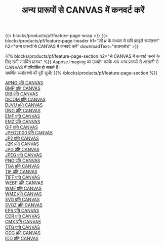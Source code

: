 ﻿---
title: अन्य प्रारूपों से CANVAS में कनवर्ट करें 
weight: 3920
url: /hi/java/conversion/to/canvas 
lang: hi
langdirlevel: 2
locales: zh-hans,ja,it,ru,de,es,fr,nl,id,lt,pl,pt,vi,tr,ko,zh-hant,ar,hi,th,sv,cs,uk,he
description: Aspose.Imaging का उपयोग करके आप अन्य प्रारूपों से CANVAS में आसानी से रूपांतरित कर सकते हैं
---

{{< blocks/products/pf/feature-page-wrap >}}
{{< blocks/products/pf/feature-page-header h1="सी # के माध्यम से छवि फ़ाइलें रूपांतरण" h2="अन्य प्रारूपों से CANVAS में कनवर्ट करें" downloadText="डाउनलोड" >}}


{{% blocks/products/pf/feature-page-section  h2="से CANVAS में कनवर्ट करने के लिए सभी समर्थित प्रारूप" %}}
Aspose.Imaging का उपयोग करके आप अन्य प्रारूपों से आसानी से CANVAS में परिवर्तित हो सकते हैं।
<br/>
समर्थित रूपांतरणों की पूरी सूची:
{{% /blocks/products/pf/feature-page-section %}}
<div class="container-fluid productfamilypage bg-gray">
    <div class="convertypes bg-gray agp-content section">
        <div class="container">
		<div class="row other-converters">
		    <div class='col-md-2 other-converter remove-lp remove-rp'><a href="/imaging/hi/java/conversion/apng-to-canvas" >APNG प्रति CANVAS</a></div>
<div class='col-md-2 other-converter remove-lp remove-rp'><a href="/imaging/hi/java/conversion/bmp-to-canvas" >BMP प्रति CANVAS</a></div>
<div class='col-md-2 other-converter remove-lp remove-rp'><a href="/imaging/hi/java/conversion/dib-to-canvas" >DIB प्रति CANVAS</a></div>
<div class='col-md-2 other-converter remove-lp remove-rp'><a href="/imaging/hi/java/conversion/dicom-to-canvas" >DICOM प्रति CANVAS</a></div>
<div class='col-md-2 other-converter remove-lp remove-rp'><a href="/imaging/hi/java/conversion/djvu-to-canvas" >DJVU प्रति CANVAS</a></div>
<div class='col-md-2 other-converter remove-lp remove-rp'><a href="/imaging/hi/java/conversion/dng-to-canvas" >DNG प्रति CANVAS</a></div>
<div class='col-md-2 other-converter remove-lp remove-rp'><a href="/imaging/hi/java/conversion/emf-to-canvas" >EMF प्रति CANVAS</a></div>
<div class='col-md-2 other-converter remove-lp remove-rp'><a href="/imaging/hi/java/conversion/emz-to-canvas" >EMZ प्रति CANVAS</a></div>
<div class='col-md-2 other-converter remove-lp remove-rp'><a href="/imaging/hi/java/conversion/gif-to-canvas" >GIF प्रति CANVAS</a></div>
<div class='col-md-2 other-converter remove-lp remove-rp'><a href="/imaging/hi/java/conversion/jpeg2000-to-canvas" >JPEG2000 प्रति CANVAS</a></div>
<div class='col-md-2 other-converter remove-lp remove-rp'><a href="/imaging/hi/java/conversion/jp2-to-canvas" >JP2 प्रति CANVAS</a></div>
<div class='col-md-2 other-converter remove-lp remove-rp'><a href="/imaging/hi/java/conversion/j2k-to-canvas" >J2K प्रति CANVAS</a></div>
<div class='col-md-2 other-converter remove-lp remove-rp'><a href="/imaging/hi/java/conversion/jpg-to-canvas" >JPG प्रति CANVAS</a></div>
<div class='col-md-2 other-converter remove-lp remove-rp'><a href="/imaging/hi/java/conversion/jpeg-to-canvas" >JPEG प्रति CANVAS</a></div>
<div class='col-md-2 other-converter remove-lp remove-rp'><a href="/imaging/hi/java/conversion/png-to-canvas" >PNG प्रति CANVAS</a></div>
<div class='col-md-2 other-converter remove-lp remove-rp'><a href="/imaging/hi/java/conversion/tga-to-canvas" >TGA प्रति CANVAS</a></div>
<div class='col-md-2 other-converter remove-lp remove-rp'><a href="/imaging/hi/java/conversion/tif-to-canvas" >TIF प्रति CANVAS</a></div>
<div class='col-md-2 other-converter remove-lp remove-rp'><a href="/imaging/hi/java/conversion/tiff-to-canvas" >TIFF प्रति CANVAS</a></div>
<div class='col-md-2 other-converter remove-lp remove-rp'><a href="/imaging/hi/java/conversion/webp-to-canvas" >WEBP प्रति CANVAS</a></div>
<div class='col-md-2 other-converter remove-lp remove-rp'><a href="/imaging/hi/java/conversion/wmf-to-canvas" >WMF प्रति CANVAS</a></div>
<div class='col-md-2 other-converter remove-lp remove-rp'><a href="/imaging/hi/java/conversion/wmz-to-canvas" >WMZ प्रति CANVAS</a></div>
<div class='col-md-2 other-converter remove-lp remove-rp'><a href="/imaging/hi/java/conversion/svg-to-canvas" >SVG प्रति CANVAS</a></div>
<div class='col-md-2 other-converter remove-lp remove-rp'><a href="/imaging/hi/java/conversion/svgz-to-canvas" >SVGZ प्रति CANVAS</a></div>
<div class='col-md-2 other-converter remove-lp remove-rp'><a href="/imaging/hi/java/conversion/eps-to-canvas" >EPS प्रति CANVAS</a></div>
<div class='col-md-2 other-converter remove-lp remove-rp'><a href="/imaging/hi/java/conversion/cdr-to-canvas" >CDR प्रति CANVAS</a></div>
<div class='col-md-2 other-converter remove-lp remove-rp'><a href="/imaging/hi/java/conversion/cmx-to-canvas" >CMX प्रति CANVAS</a></div>
<div class='col-md-2 other-converter remove-lp remove-rp'><a href="/imaging/hi/java/conversion/otg-to-canvas" >OTG प्रति CANVAS</a></div>
<div class='col-md-2 other-converter remove-lp remove-rp'><a href="/imaging/hi/java/conversion/odg-to-canvas" >ODG प्रति CANVAS</a></div>
<div class='col-md-2 other-converter remove-lp remove-rp'><a href="/imaging/hi/java/conversion/ico-to-canvas" >ICO प्रति CANVAS</a></div>
                </div>
        </div>
    </div>
</div>
<br/>

